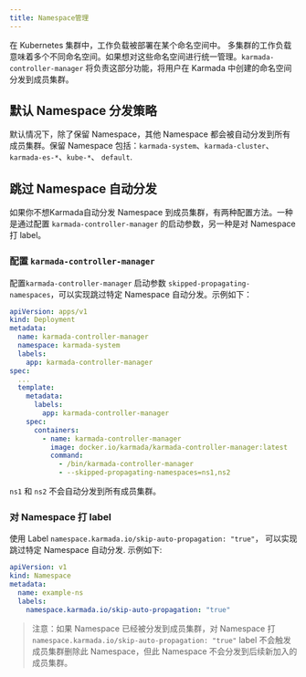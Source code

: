 ```yaml
---
title: Namespace管理
---
```


在 Kubernetes 集群中，工作负载被部署在某个命名空间中。 多集群的工作负载意味着多个不同命名空间。如果想对这些命名空间进行统一管理。`karmada-controller-manager` 将负责这部分功能，将用户在 Karmada 中创建的命名空间分发到成员集群。

## 默认 Namespace 分发策略
默认情况下，除了保留 Namespace，其他 Namespace 都会被自动分发到所有成员集群。保留 Namespace 包括：`karmada-system`、`karmada-cluster`、 `karmada-es-*`、`kube-*`、 `default`.

## 跳过 Namespace 自动分发
如果你不想Karmada自动分发 Namespace 到成员集群，有两种配置方法。一种是通过配置 `karmada-controller-manager` 的启动参数，另一种是对 Namespace 打 label。

### 配置 `karmada-controller-manager`
配置`karmada-controller-manager` 启动参数 `skipped-propagating-namespaces`，可以实现跳过特定 Namespace 自动分发。示例如下：
```yaml
apiVersion: apps/v1
kind: Deployment
metadata:
  name: karmada-controller-manager
  namespace: karmada-system
  labels:
    app: karmada-controller-manager
spec:
  ...
  template:
    metadata:
      labels:
        app: karmada-controller-manager
    spec:
      containers:
        - name: karmada-controller-manager
          image: docker.io/karmada/karmada-controller-manager:latest
          command:
            - /bin/karmada-controller-manager
            - --skipped-propagating-namespaces=ns1,ns2
```
`ns1` 和 `ns2` 不会自动分发到所有成员集群。

### 对 Namespace 打 label
使用 Label `namespace.karmada.io/skip-auto-propagation: "true"`， 可以实现跳过特定 Namespace 自动分发. 示例如下:
```yaml
apiVersion: v1
kind: Namespace
metadata:
  name: example-ns
  labels:
    namespace.karmada.io/skip-auto-propagation: "true"
```
> 注意：如果 Namespace 已经被分发到成员集群，对 Namespace 打 `namespace.karmada.io/skip-auto-propagation: "true"` label 不会触发成员集群删除此 Namespace，但此 Namespace 不会分发到后续新加入的成员集群。
